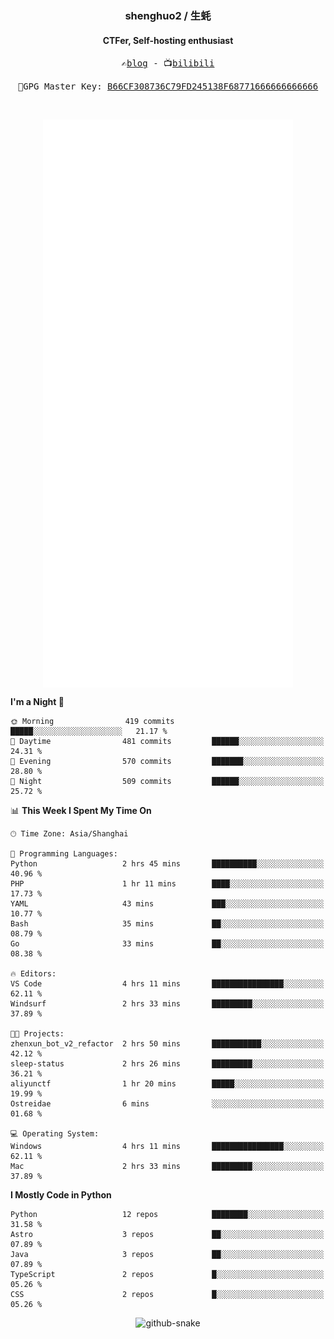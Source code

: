 <h3 align="center"> shenghuo2 / 生蚝 </h3>
<h4 align="center" >CTFer, Self-hosting enthusiast</h3>


<p align="center">
  <samp>
    ✍️<a href="https://blog.shenghuo2.top/">blog</a> -
    📺<a href="https://space.bilibili.com/85894935">bilibili</a>
  </samp>
</p>
<p align="center">
  <samp>
     🔐GPG Master Key: <a align="center" href="https://github.com/shenghuo2.gpg">B66CF308736C79FD245138F68771666666666666</a>
  </samp>
</p>
<br>
<p align="center">
  <a href="https://github.com/shenghuo2">
    <img width="400" align="top" src="https://github.com/shenghuo2/shenghuo2/blob/main/metrics.left.svg" />
  </a>
  <a href="https://github.com/shenghuo2">
    <img width="400" align="top" src="https://github.com/shenghuo2/shenghuo2/blob/main/metrics.right.svg" />
  </a>
</p>


<!--START_SECTION:waka-->
**I'm a Night 🦉** 

```text
🌞 Morning                419 commits         █████░░░░░░░░░░░░░░░░░░░░   21.17 % 
🌆 Daytime                481 commits         ██████░░░░░░░░░░░░░░░░░░░   24.31 % 
🌃 Evening                570 commits         ███████░░░░░░░░░░░░░░░░░░   28.80 % 
🌙 Night                  509 commits         ██████░░░░░░░░░░░░░░░░░░░   25.72 % 
```


📊 **This Week I Spent My Time On** 

```text
🕑︎ Time Zone: Asia/Shanghai

💬 Programming Languages: 
Python                   2 hrs 45 mins       ██████████░░░░░░░░░░░░░░░   40.96 % 
PHP                      1 hr 11 mins        ████░░░░░░░░░░░░░░░░░░░░░   17.73 % 
YAML                     43 mins             ███░░░░░░░░░░░░░░░░░░░░░░   10.77 % 
Bash                     35 mins             ██░░░░░░░░░░░░░░░░░░░░░░░   08.79 % 
Go                       33 mins             ██░░░░░░░░░░░░░░░░░░░░░░░   08.38 % 

🔥 Editors: 
VS Code                  4 hrs 11 mins       ████████████████░░░░░░░░░   62.11 % 
Windsurf                 2 hrs 33 mins       █████████░░░░░░░░░░░░░░░░   37.89 % 

🐱‍💻 Projects: 
zhenxun_bot_v2_refactor  2 hrs 50 mins       ███████████░░░░░░░░░░░░░░   42.12 % 
sleep-status             2 hrs 26 mins       █████████░░░░░░░░░░░░░░░░   36.21 % 
aliyunctf                1 hr 20 mins        █████░░░░░░░░░░░░░░░░░░░░   19.99 % 
Ostreidae                6 mins              ░░░░░░░░░░░░░░░░░░░░░░░░░   01.68 % 

💻 Operating System: 
Windows                  4 hrs 11 mins       ████████████████░░░░░░░░░   62.11 % 
Mac                      2 hrs 33 mins       █████████░░░░░░░░░░░░░░░░   37.89 % 
```

**I Mostly Code in Python** 

```text
Python                   12 repos            ████████░░░░░░░░░░░░░░░░░   31.58 % 
Astro                    3 repos             ██░░░░░░░░░░░░░░░░░░░░░░░   07.89 % 
Java                     3 repos             ██░░░░░░░░░░░░░░░░░░░░░░░   07.89 % 
TypeScript               2 repos             █░░░░░░░░░░░░░░░░░░░░░░░░   05.26 % 
CSS                      2 repos             █░░░░░░░░░░░░░░░░░░░░░░░░   05.26 % 
```




<!--END_SECTION:waka-->


<div align="center">
  <picture>
    <source media="(prefers-color-scheme: dark)" srcset="https://gist.githubusercontent.com/shenghuo2/bfce20b14ab0484cef03bae6e60e0b3a/raw/github-snake-dark.svg" />
    <source media="(prefers-color-scheme: light)" srcset="https://gist.githubusercontent.com/shenghuo2/bfce20b14ab0484cef03bae6e60e0b3a/raw/github-snake.svg" />
    <img alt="github-snake" src="https://gist.githubusercontent.com/shenghuo2/bfce20b14ab0484cef03bae6e60e0b3a/raw/github-snake.svg" />
  </picture>
</div>

<!--
**shenghuo2/shenghuo2** is a ✨ _special_ ✨ repository because its `README.md` (this file) appears on your GitHub profile.

Here are some ideas to get you started:

- 🔭 I’m currently working on ...
- 🌱 I’m currently learning ...
- 👯 I’m looking to collaborate on ...
- 🤔 I’m looking for help with ...
- 💬 Ask me about ...
- 📫 How to reach me: ...
- 😄 Pronouns: ...
- ⚡ Fun fact: ...
-->
